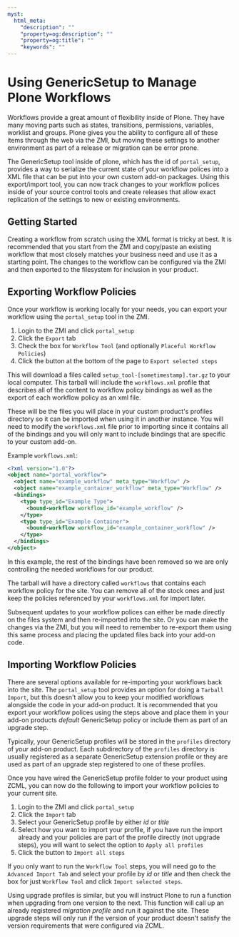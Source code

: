 ```yaml
---
myst:
  html_meta:
    "description": ""
    "property=og:description": ""
    "property=og:title": ""
    "keywords": ""
---
```


# Using GenericSetup to Manage Plone Workflows

Workflows provide a great amount of flexibility inside of Plone. They have many moving parts such as states, transitions, permissions, variables, worklist and groups. Plone gives you the ability to configure all of these items through the web via the ZMI, but moving these settings to another environment as part of a release or migration can be error prone.

The GenericSetup tool inside of plone, which has the id of `portal_setup`, provides a way to serialize the current state of your workflow polices into a XML file that can be put into your own custom add-on packages. Using this export/import tool, you can now track changes to your workflow polices inside of your source control tools and create releases that allow exact replication of the settings to new or existing environments.

## Getting Started

Creating a workflow from scratch using the XML format is tricky at best. It is recommended that you start from the ZMI and copy/paste an existing workflow that most closely matches your business need and use it as a starting point. The changes to the workflow can be configured via the ZMI and then exported to the filesystem for inclusion in your product.

## Exporting Workflow Policies

Once your workflow is working locally for your needs, you can export your workflow using the `portal_setup` tool in the ZMI.

1. Login to the ZMI and click `portal_setup`
2. Click the `Export` tab
3. Check the box for `Workflow Tool` (and optionally `Placeful Workflow Policies`)
4. Click the button at the bottom of the page to `Export selected steps`

This will download a files called `setup_tool-[sometimestamp].tar.gz` to your local computer. This tarball will include the `workflows.xml` profile that describes all of the content to workflow policy bindings as well as the export of each workflow policy as an xml file.

These will be the files you will place in your custom product's profiles directory so it can be imported when using it in another instance. You will need to modify the `workflows.xml` file prior to importing since it contains all of the bindings and you will only want to include bindings that are specific to your custom add-on.

Example `workflows.xml`:

```xml
<?xml version="1.0"?>
<object name="portal_workflow">
  <object name="example_workflow" meta_type="Workflow" />
  <object name="example_container_workflow" meta_type="Workflow" />
  <bindings>
    <type type_id="Example Type">
      <bound-workflow workflow_id="example_workflow" />
    </type>
    <type type_id="Example Container">
      <bound-workflow workflow_id="example_container_workflow" />
    </type>
  </bindings>
</object>
```

In this example, the rest of the bindings have been removed so we are only controlling the needed workflows for our product.

The tarball will have a directory called `workflows` that contains each workflow policy for the site.  You can remove all of the stock ones and just keep the policies referenced by your `workflows.xml` for import later.

Subsequent updates to your workflow polices can either be made directly on the files system and then re-imported into the site. Or you can make the changes via the ZMI, but you will need to remember to re-export them using this same process and placing the updated files back into your add-on code.

## Importing Workflow Policies

There are several options available for re-importing your workflows back into the site.  The `portal_setup` tool provides an option for doing a `Tarball Import`, but this doesn't allow you to keep your modified workflows alongside the code in your add-on product. It is recommended that you export your workflow polices using the steps above and place them in your add-on products *default* GenericSetup policy or include them as part of an upgrade step.

Typically, your GenericSetup profiles will be stored in the `profiles` directory of your add-on product. Each subdirectory of the `profiles` directory is usually registered as a separate GenericSetup extension profile or they are used as part of an upgrade step registered to one of these profiles.

Once you have wired the GenericSetup profile folder to your product using ZCML, you can now do the following to import your workflow policies to your current site.

1. Login to the ZMI and click `portal_setup`
2. Click the `Import` tab
3. Select your GenericSetup profile by either *id* or *title*
4. Select how you want to import your profile, if you have run the import already and your policies are part of the profile directly (not upgrade steps), you will want to select the option to `Apply all profiles`
5. Click the button to `Import all steps`

If you only want to run the `Workflow Tool` steps, you will need go to the `Advanced Import Tab` and select your profile by *id* or *title* and then check the box for just `Workflow Tool` and click `Import selected steps`.

Using upgrade profiles is similar, but you will instruct Plone to run a function when upgrading from one version to the next. This function will call up an already registered *migration profile* and run it against the site. These upgrade steps will only run if the version of your product doesn't satisfy the version requirements that were configured via ZCML.
